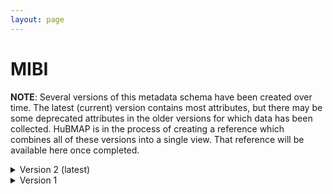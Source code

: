 ```yaml
--- 
layout: page 
---
```

# MIBI

**NOTE**: Several versions of this metadata schema have been created over time.  The latest (current) version contains most attributes, but there may be some deprecated attributes in the older versions for which data has been collected.  HuBMAP is in the process of creating a reference which combines all of these versions into a single view.  That reference will be available here once completed.

<details markdown="1"><summary> Version 2 (latest) </summary>

## Version 2 (latest) 

| Attribute                                           | Type      | Description                                                                                                                                                                                                                                                                                                                                                                                                                                                                                                                                                                           | Allowable Values                                                          | Required   |
|-----------------------------------------------------|-----------|---------------------------------------------------------------------------------------------------------------------------------------------------------------------------------------------------------------------------------------------------------------------------------------------------------------------------------------------------------------------------------------------------------------------------------------------------------------------------------------------------------------------------------------------------------------------------------------|----------------------------------------------------------------|------------|
| dataset_type                                        | Allowable Value      | The specific type of dataset being produced.                                                                                                                                                                                                                                                                                                                                                                                                                                                                                                                                          | ```10X Multiome``` ```2D Imaging Mass Cytometry``` ```ATACseq``` ```Auto-fluorescence``` ```Cell DIVE``` ```CODEX``` ```Confocal``` ```CosMx``` ```CyCIF``` ```DBiT``` ```DESI``` ```Enhanced Stimulated Raman Spectroscopy (SRS)``` ```GeoMx (nCounter)``` ```GeoMx (NGS)``` ```HiFi-Slide``` ```Histology``` ```LC-MS``` ```Light Sheet``` ```MALDI``` ```MERFISH``` ```MIBI``` ```Molecular Cartography``` ```MUSIC``` ```nanoSPLITS``` ```PhenoCycler``` ```Resolve``` ```RNAseq``` ```RNAseq (with probes)``` ```Second Harmonic Generation (SHG)``` ```SIMS``` ```SNARE-seq2``` ```Stereo-seq``` ```Thick section Multiphoton MxIF``` ```Visium (no probes)``` ```Visium (with probes)``` ```Xenium```| True       |
| analyte_class                                       | Allowable Value      | Analytes are the target molecules being measured with the assay.                                                                                                                                                                                                                                                                                                                                                                                                                                                                                                                      |  ```Chromatin``` ```DNA``` ```DNA + RNA``` ```Endogenous fluorophores``` ```Fluorochrome``` ```Lipid``` ```Metabolite``` ```Nucleic acid and protein``` ```Peptide``` ```Polysaccharide``` ```Protein``` ```RNA  ```| True       |
| acquisition_instrument_vendor                       | Allowable Value      | An acquisition instrument is the device that contains the signal detection hardware and signal processing software. Assays generate signals such as light of various intensities or color or signals representing the molecular mass.                                                                                                                                                                                                                                                                                                                                                 | ```Akoya Biosciences``` ```Andor``` ```BGI Genomics``` ```Bruker``` ```Cytiva``` ```Evident Scientific (Olympus)``` ```GE Healthcare``` ```Hamamatsu``` ```Huron Digital Pathology``` ```Illumina``` ```In-House``` ```Ionpath``` ```Keyence``` ```Leica Biosystems``` ```Leica Microsystems``` ```Motic``` ```NanoString``` ```Resolve Biosciences``` ```Sciex``` ```Standard BioTools (Fluidigm)``` ```Thermo Fisher Scientific``` ```Zeiss Microscopy``` | True       |
| acquisition_instrument_model                        | Allowable Value      | Manufacturers of an acquisition instrument may offer various versions (models) of that instrument with different features or sensitivities. Differences in features or sensitivities may be relevant to processing or interpretation of the data.                                                                                                                                                                                                                                                                                                                                     | ```Aperio AT2``` ```Aperio CS2``` ```Axio Observer 3``` ```Axio Observer 5``` ```Axio Observer 7``` ```Axio Scan.Z1``` ```BZ-X710``` ```BZ-X800``` ```BZ-X810``` ```CosMx Spatial Molecular Imager``` ```Custom: Multiphoton``` ```Digital Spatial Profiler``` ```DM6 B``` ```DNBSEQ-T7``` ```EVOS M7000``` ```HiSeq 2500``` ```HiSeq 4000``` ```Hyperion Imaging System``` ```IN Cell Analyzer 2200``` ```Lightsheet 7``` ```MALDI timsTOF Flex Prototype``` ```MIBIscope``` ```MoticEasyScan One``` ```NanoZoomer 2.0-HT``` ```NanoZoomer S210``` ```NanoZoomer S360``` ```NanoZoomer S60``` ```NanoZoomer-SQ``` ```NextSeq 2000``` ```NextSeq 500``` ```NextSeq 550``` ```NovaSeq 6000``` ```NovaSeq X``` ```NovaSeq X Plus``` ```Orbitrap Eclipse Tribrid``` ```Orbitrap Fusion Lumos Tribrid``` ```Phenocycler-Fusion 1.0``` ```Phenocycler-Fusion 2.0``` ```PhenoImager Fusion``` ```Q Exactive``` ```Q Exactive HF``` ```Q Exactive UHMR``` ```QTRAP 5500``` ```Resolve Biosciences Molecular Cartography``` ```SCN400``` ```STELLARIS 5``` ```TissueScope LE Slide Scanner``` ```Unknown``` ```VS200 Slide Scanner``` ```Xenium Analyzer``` ```Zyla 4.2 sCMOS``` | True       |
| source_storage_duration_value                       | Numeric   | How long was the source material stored, prior to this sample being processed? For assays applied to tissue sections, this would be how long the tissue section (e.g., slide) was stored, prior to the assay beginning (e.g., imaging). For assays applied to suspensions such as sequencing, this would be how long the suspension was stored before library construction began.                                                                                                                                                                                                     |                                                                | True       |
| source_storage_duration_unit                        | Allowable Value      | The time duration unit of measurement                                                                                                                                                                                                                                                                                                                                                                                                                                                                                                                                                 | ```hour``` ```month``` ```day``` ```minute``` ```year``` | True       |
| time_since_acquisition_instrument_calibration_value | Numeric   | The amount of time since the acqusition instrument was last serviced by the vendor. This provides a metric for assessing drift in data capture.                                                                                                                                                                                                                                                                                                                                                                                                                                       |                                                                | False      |
| time_since_acquisition_instrument_calibration_unit  | Allowable Value      | The time unit of measurement                                                                                                                                                                                                                                                                                                                                                                                                                                                                                                                                                          |```Column-by-column``` ```Not applicable``` ```Row-by-row``` ```Snake-by-columns``` ```Snake-by-rows``` | False      |
| preparation_protocol_doi                            | Textfield      | DOI for the protocols.io page that describes the assay or sample procurment and preparation. For example for an imaging assay, the protocol might include staining of a section through the creation of an OME-TIFF file. In this case the protocol would include any image processing steps required to create the OME-TIFF file. Example: https://dx.doi.org/10.17504/protocols.io.eq2lyno9qvx9/v1                                                                                                                                                                                  |                                                                | True       |
| is_targeted                                        | Allowable Value  | Specifies whether or not a specific molecule(s) is/are targeted for detection/measurement by the assay ("Yes" or "No"). The CODEX analyte is protein.                                                                                                                                                                                                                                                                                                                                                                                                                                 | ```Yes``` ```No```                                                           | True       |
| contributors_path                                   | Textfield | The path to the file with the ORCID IDs for all contributors of this dataset (e.g., "./extras/contributors.tsv" or "./contributors.tsv"). This is an internal metadata field that is just used for ingest.                                                                                                                                                                                                                                                                                                                                                                            |                                                                | True       |
| data_path                                           | Textfield | The top level directory containing the raw and/or processed data. For a single dataset upload this might be "." where as for a data upload containing multiple datasets, this would be the directory name for the respective dataset. For instance, if the data is within a directory called "TEST001-RK" use syntax "./TEST001-RK" for this field. If there are multiple directory levels, use the format "./TEST001-RK/Run1/Pass2" in which "Pass2" is the subdirectory where the single dataset's data is stored. This is an internal metadata field that is just used for ingest. |                                                                | True       |
| parent_sample_id                                    | Textfield | Unique HuBMAP or SenNet identifier of the sample (i.e., block, section or suspension) used to perform this assay. For example, for a RNAseq assay, the parent would be the suspension, whereas, for one of the imaging assays, the parent would be the tissue section. If an assay comes from multiple parent samples then this should be a comma separated list. Example: HBM386.ZGKG.235, HBM672.MKPK.442 or SNT232.UBHJ.322, SNT329.ALSK.102                                                                                                                                       |                                                                | True       |
| number_of_antibodies                                | Numeric   | Number of antibodies                                                                                                                                                                                                                                                                                                                                                                                                                                                                                                                                                                  |                                                                | True       |
| number_of_channels                                  | Numeric   | The number of distinct color channels in the image.                                                                                                                                                                                                                                                                                                                                                                                                                                                                                                                                   |                                                                | True       |
| slide_id                                            | Textfield | A unique ID denoting the slide used. This allows users the ability to determine which tissue sections were processed together on the same slide. It is recommended that data providers prefix the ID with the center name, to prevent values overlapping across centers.                                                                                                                                                                                                                                                                                                              |                                                                | True       |
| roi_description                                     | Textfield | A description of the anatomical structure being captured in the region of interest (ROI).                                                                                                                                                                                                                                                                                                                                                                                                                                                                                             |                                                                | True       |
| roi_id                                              | Numeric   | Multiple images are acquired from regions of interest (ROI1, ROI2, ROI3, etc) on a slide. The ROI ID is a number from 1 to N representing the ROI captured on a slide.                                                                                                                                                                                                                                                                                                                                                                                                                |                                                                | True       |
| acquisition_id                                      | Textfield | The acquisition_id refers to the directory containing the ROI images for a slide. Together, the "Acquisition ID" and the "ROI ID" indicate the slide-ROI represented in the image.                                                                                                                                                                                                                                                                                                                                                                                                    |                                                                | True       |
| area_normalized_ion_dose_value                      | Numeric   | Number of primary ions delivered to the sample per unit area.                                                                                                                                                                                                                                                                                                                                                                                                                                                                                                                         |                                                                | True       |
| area_normalized_ion_dose_unit                       | Allowable Value      | Area normalized ion dose unit.                                                                                                                                                                                                                                                                                                                                                                                                                                                                                                                                                        | ```nA*hr/mm2``` | True       |
| data_precision_bytes                                | Numeric   | Numerical data precision in bytes.                                                                                                                                                                                                                                                                                                                                                                                                                                                                                                                                                    |                                                                | True       |
| pixel_dwell_time_value                              | Numeric   | Resident time of primary ion beam on each pixel to ionize it.                                                                                                                                                                                                                                                                                                                                                                                                                                                                                                                         |                                                                | True       |
| pixel_dwell_time_unit                               | Allowable Value      | Pixel dwell time unit.                                                                                                                                                                                                                                                                                                                                                                                                                                                                                                                                                                | ```ms``` | True       |
| antibodies_path                                     | Textfield | This is the location of the antibodies.tsv file relative to the root of the top level of the upload directory structure. This path should begin with "." and would likely be something like "./extras/antibodies.tsv".                                                                                                                                                                                                                                                                                                                                                                |                                                                | True       |
| metadata_schema_id                                  | Textfield | The string that serves as the definitive identifier for the metadata schema version and is readily interpretable by computers for data validation and processing. Example: 22bc762a-5020-419d-b170-24253ed9e8d9                                                                                                                                                                                                                                                                                                                                                                       |                                                                | True       |

</details>


<details markdown="1"><summary> Version 1 </summary>

## Version 1 

| Attribute                      | Type      | Description                                                                                                                                                                                                                                                                                         | Allowable Values                                  | Required   |
|--------------------------------|-----------|-----------------------------------------------------------------------------------------------------------------------------------------------------------------------------------------------------------------------------------------------------------------------------------------------------|--------------------------------------------------|------------|
| version                        | Allowable Value | Version of the schema to use when validating this metadata.                                                                                                                                                                                                                                         | ['1']                                            | True       |
| description                    | Textfield | Free-text description of this assay.                                                                                                                                                                                                                                                                |                                                  | True       |
| donor_id                       | Textfield    | HuBMAP Display ID of the donor of the assayed tissue.                                                                                                                                                                                                                                               |                                                  | True       |
| tissue_id                      | Textfield    | HuBMAP Display ID of the assayed tissue.                                                                                                                                                                                                                                                            |                                                  | True       |
| execution_datetime             | Datetime  | Start date and time of assay, typically a date-time stamped folder generated by the acquisition instrument. YYYY-MM-DD hh:mm, where YYYY is the year, MM is the month with leading 0s, and DD is the day with leading 0s, hh is the hour with leading zeros, mm are the minutes with leading zeros. |                                                  | True       |
| protocols_io_doi               | Textfield    | DOI for protocols.io referring to the protocol for this assay.                                                                                                                                                                                                                                      |                                                  | True       |
| operator                       | Textfield | Name of the person responsible for executing the assay.                                                                                                                                                                                                                                             |                                                  | True       |
| operator_email                 | Textfield    | Email address for the operator.                                                                                                                                                                                                                                                                     |                                                  | True       |
| pi                             | Textfield | Name of the principal investigator responsible for the data.                                                                                                                                                                                                                                        |                                                  | True       |
| pi_email                       | Textfield    | Email address for the principal investigator.                                                                                                                                                                                                                                                       |                                                  | True       |
| assay_category                 | Allowable Value | Each assay is placed into one of the following 4 general categories: generation of images of microscopic entities, identification & quantitation of molecules by mass spectrometry, imaging mass spectrometry, and determination of nucleotide sequence.                                            | ['mass_spectrometry_imaging']                    | True       |
| assay_type                     | Allowable Value | The specific type of assay being executed.                                                                                                                                                                                                                                                          | ['MIBI']                                         | True       |
| analyte_class                  | Allowable Value | Analytes are the target molecules being measured with the assay.                                                                                                                                                                                                                                    | ['protein']                                      | True       |
| is_targeted                    | Allowable Value   | Specifies whether or not a specific molecule(s) is/are targeted for detection/measurement by the assay.                                                                                                                                                                                             | ['Yes','No']                                                  | True       |
| acquisition_instrument_vendor  | Textfield | An acquisition instrument is the device that contains the signal detection hardware and signal processing software. Assays generate signals such as light of various intensities or color or signals representing the molecular mass.                                                               |                                                  | True       |
| acquisition_instrument_model   | Textfield | Manufacturers of an acquisition instrument may offer various versions (models) of that instrument with different features or sensitivities. Differences in features or sensitivities may be relevant to processing or interpretation of the data.                                                   |                                                  | True       |
| number_of_antibodies           | Numeric    | Number of antibodies                                                                                                                                                                                                                                                                                |                                                  | True       |
| number_of_channels             | Numeric    | Number of fluorescent channels imaged during each cycle.                                                                                                                                                                                                                                            |                                                  | True       |
| resolution_x_value             | Numeric    | The width of a pixel. (Akoya pixel is 377nm square)                                                                                                                                                                                                                                                 |                                                  | True       |
| resolution_x_unit              | Allowable Value | The unit of measurement of width of a pixel.(nm)                                                                                                                                                                                                                                                    | ['mm', 'um', 'nm']                               | False      |
| resolution_y_value             | Numeric    | The height of a pixel. (Akoya pixel is 377nm square)                                                                                                                                                                                                                                                |                                                  | True       |
| resolution_y_unit              | Allowable Value | The unit of measurement of height of a pixel. (nm)                                                                                                                                                                                                                                                  | ['mm', 'um', 'nm']                               | False      |
| max_x_width_value              | Numeric    | Image width value of the ROI acquisition                                                                                                                                                                                                                                                            |                                                  | True       |
| max_x_width_unit               | Allowable Value | Units of image width of the ROI acquisition                                                                                                                                                                                                                                                         | ['um']                                           | False      |
| max_y_height_value             | Numeric    | Image height value of the ROI acquisition                                                                                                                                                                                                                                                           |                                                  | True       |
| max_y_height_unit              | Allowable Value | Units of image height of the ROI acquisition                                                                                                                                                                                                                                                        | ['um']                                           | False      |
| roi_description                | Textfield | A description of the region of interest (ROI) captured in the image.                                                                                                                                                                                                                                |                                                  | True       |
| roi_id                         | Numeric    | Multiple images (1-n) are acquired from regions of interest (ROI1, ROI2, ROI3, etc) on a slide. The roi_id is a number from 1-n representing the ROI captured on a slide.                                                                                                                           |                                                  | True       |
| acquisition_id                 | Textfield | The acquisition_id refers to the directory containing the ROI images for a slide. Together, the acquisition_id and the roi_id indicate the slide-ROI represented in the image.                                                                                                                      |                                                  | True       |
| area_normalized_ion_dose_unit  | Allowable Value | Area normalized ion dose unit                                                                                                                                                                                                                                                                       | ['nA*hr/mm2']                                    | False      |
| area_normalized_ion_dose_value | Numeric    | Number of primary ions delivered to the sample per unit area                                                                                                                                                                                                                                        |                                                  | True       |
| data_precision_bytes           | Numeric    | Numerical data precision in bytes                                                                                                                                                                                                                                                                   |                                                  | True       |
| dual_count_start               | Numeric    | Threshold for dual counting.                                                                                                                                                                                                                                                                        |                                                  | True       |
| end_datetime                   | Datetime  | Time stamp indicating end of ablation for ROI                                                                                                                                                                                                                                                       |                                                  | True       |
| pixel_dwell_time_value         | Numeric    | Resident time of primary ion beam on each pixel.                                                                                                                                                                                                                                                    |                                                  | True       |
| pixel_dwell_time_unit          | Allowable Value | Pixel dwell time unit.                                                                                                                                                                                                                                                                              | ['ms']                                           | False      |
| pixel_size_x_value             | Numeric    | Width value of the pixel or voxel measurement (distinct from the image resolution_x_value).                                                                                                                                                                                                         |                                                  | True       |
| pixel_size_x_unit              | Allowable Value | Width unit of the pixel or voxel measurement.                                                                                                                                                                                                                                                       | ['nm']                                           | False      |
| pixel_size_y_value             | Numeric    | Length value of the pixel or voxel measurement (distinct from the image resolution_y_value).                                                                                                                                                                                                        |                                                  | True       |
| pixel_size_y_unit              | Allowable Value | Length unit of the pixel or voxel measurement.                                                                                                                                                                                                                                                      | ['nm']                                           | False      |
| preparation_instrument_vendor  | Allowable Value | The manufacturer of the instrument used to prepare the sample for the assay.                                                                                                                                                                                                                        | ['Custom', 'Ionpath']                            | True       |
| preparation_instrument_model   | Allowable Value | The model number/name of the instrument used to prepare the sample for the assay                                                                                                                                                                                                                    | ['Custom', 'MIBIscope 1', 'MIBIscope 2']         | True       |
| primary_ion                    | Allowable Value | Primary ion.                                                                                                                                                                                                                                                                                        | ['Xe']                                           | True       |
| primary_ion_current_value      | Numeric    | Primary ion current value.                                                                                                                                                                                                                                                                          |                                                  | True       |
| primary_ion_current_unit       | Allowable Value | Primary ion current unit, typically nA or pA                                                                                                                                                                                                                                                        | ['nA', 'pA']                                     | False      |
| reagent_prep_protocols_io_doi  | Textfield    | DOI for protocols.io referring to the protocol for preparing reagents for the assay.                                                                                                                                                                                                                |                                                  | True       |
| section_prep_protocols_io_doi  | Textfield    | DOI for protocols.io referring to the protocol for preparing tissue sections for the assay.                                                                                                                                                                                                         |                                                  | True       |
| segment_data_format            | Allowable Value | This refers to the data type, which is a "float" for the IMC counts.                                                                                                                                                                                                                                | ['float', 'integer', 'string']                   | True       |
| signal_type                    | Allowable Value | Type of signal measured per channel (usually dual counts)                                                                                                                                                                                                                                           | ['dual count', 'pulse count', 'intensity value'] | True       |
| start_datetime                 | Datetime  | Time stamp indicating start of ablation for ROI                                                                                                                                                                                                                                                     |                                                  | True       |
| antibodies_path                | Textfield | Relative path to file with antibody information for this dataset.                                                                                                                                                                                                                                   |                                                  | True       |
| contributors_path              | Textfield | Relative path to file with ORCID IDs for contributors for this dataset.                                                                                                                                                                                                                             |                                                  | True       |
| data_path                      | Textfield | Relative path to file or directory with instrument data. Downstream processing will depend on filename extension conventions.                                                                                                                                                                       |                                                  | True       |

</details>
